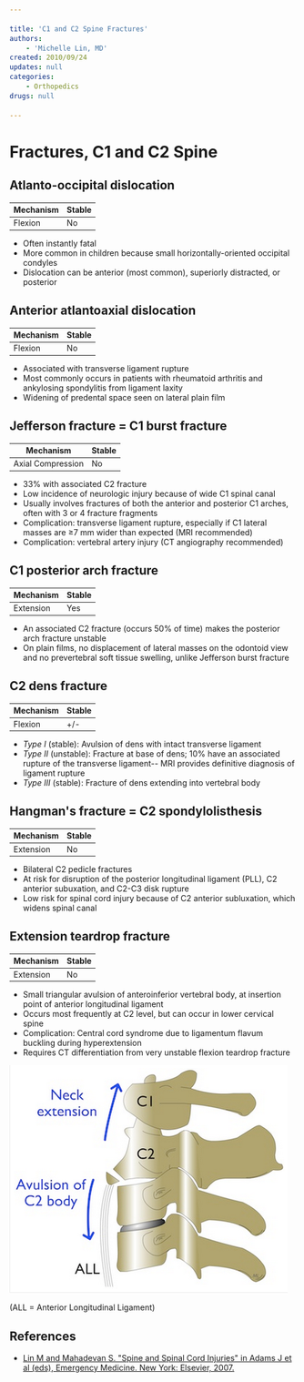 ```yaml
---

title: 'C1 and C2 Spine Fractures'
authors:
    - 'Michelle Lin, MD'
created: 2010/09/24
updates: null
categories:
    - Orthopedics
drugs: null

---
```




# Fractures, C1 and C2 Spine

## Atlanto-occipital dislocation

| Mechanism   | Stable      |
|-------------|-------------|
| Flexion     | No          |

- Often instantly fatal
- More common in children because small horizontally-oriented occipital condyles
- Dislocation can be anterior (most common), superiorly distracted, or posterior

## Anterior atlantoaxial dislocation

| Mechanism   | Stable      |
|-------------|-------------|
| Flexion     | No          |

- Associated with transverse ligament rupture
- Most commonly occurs in patients with rheumatoid arthritis and ankylosing spondylitis from ligament laxity
- Widening of predental space seen on lateral plain film

## Jefferson fracture = C1 burst fracture

| Mechanism   | Stable      |
|-------------|-------------|
| Axial Compression  | No          |

- 33% with associated C2 fracture
- Low incidence of neurologic injury because of wide C1 spinal canal
- Usually involves fractures of both the anterior and posterior C1 arches, often with 3 or 4 fracture fragments
- Complication: transverse ligament rupture, especially if C1 lateral masses are&nbsp;≥7 mm wider than expected (MRI recommended)
- Complication: vertebral artery injury (CT angiography recommended)

## C1 posterior arch fracture

| Mechanism   | Stable      |
|-------------|-------------|
| Extension   | Yes         |

- An associated C2 fracture (occurs 50% of time) makes the posterior arch fracture unstable
- On plain films, no displacement of lateral masses on the odontoid view and no prevertebral soft tissue swelling, unlike Jefferson burst fracture

## C2 dens fracture

| Mechanism   | Stable      |
|-------------|-------------|
| Flexion     | +/-         |

- *Type I* (stable): Avulsion of dens with intact transverse ligament
- *Type II* (unstable): Fracture at base of dens; 10% have an associated rupture of the transverse ligament-- MRI provides definitive diagnosis of ligament rupture
- *Type III* (stable): Fracture of dens extending into vertebral body

## Hangman's fracture = C2 spondylolisthesis

| Mechanism   | Stable      |
|-------------|-------------|
| Extension   | No          |

- Bilateral C2 pedicle fractures
- At risk for disruption of the posterior longitudinal ligament (PLL), C2 anterior subuxation, and C2-C3 disk rupture
- Low risk for spinal cord injury because of C2 anterior subluxation, which widens spinal canal

## Extension teardrop fracture

| Mechanism   | Stable      |
|-------------|-------------|
| Extension   | No          |

- Small triangular avulsion of anteroinferior vertebral body, at insertion point of anterior longitudinal ligament
- Occurs most frequently at C2 level, but can occur in lower cervical spine
- Complication: Central cord syndrome due to ligamentum flavum buckling during hyperextension
- Requires CT differentiation from very unstable flexion teardrop fracture

![](image-1.png)

(ALL = Anterior Longitudinal Ligament)

## References

-   [Lin M and Mahadevan S. "Spine and Spinal Cord Injuries" in Adams J et al (eds), Emergency Medicine. New York: Elsevier, 2007.](http://books.google.com/books/about/Emergency_Medicine.html?id=Q2Ag9OKC7awC)
